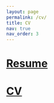 ```yaml
---
layout: page
permalink: /cv/
title: CV
nav: true
nav_order: 3
---
```


<!-- ---
layout: cv
permalink: /cv/
title: CV
nav: true
nav_order: 4
cv_pdf: Ben_Bartlett_CV_2023.11.21.pdf
description: This is a description of the page. You can modify it in 'pages/_cv.md'. You can also change or remove the top pdf download button.
toc:
  sidebar: left
--- -->


<h1><a href="/assets/pdf/Ben_Bartlett_Resume.pdf" target="_blank" rel="noopener noreferrer"><i class="fas fa-file-pdf"></i> Resume</a></h1>

<h1><a href="/assets/pdf/Ben_Bartlett_CV.pdf" target="_blank" rel="noopener noreferrer"><i class="fas fa-file-pdf"></i> CV</a></h1>

